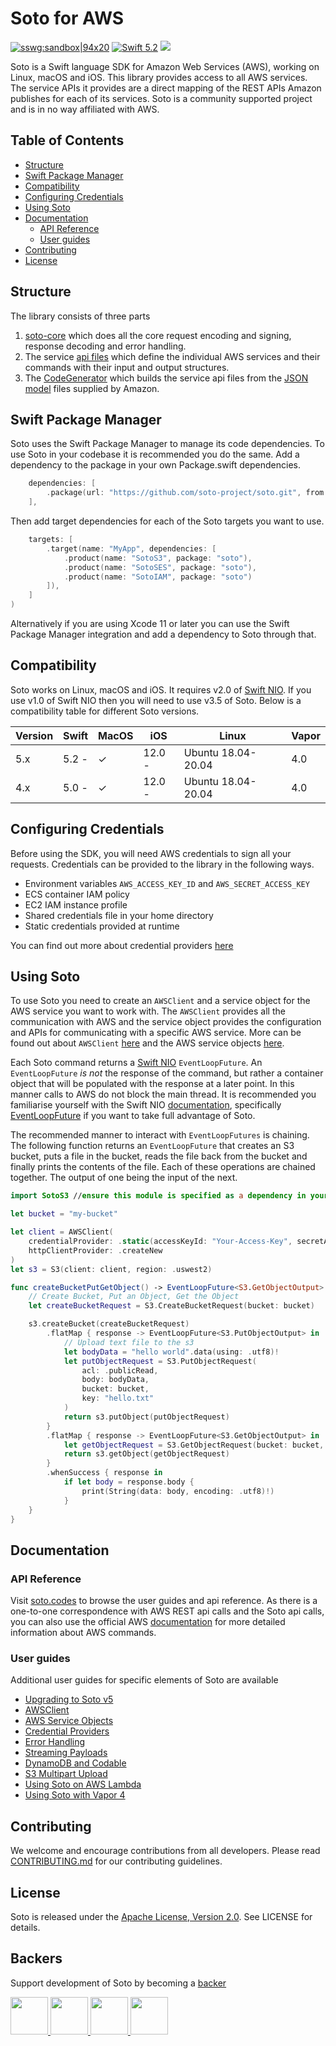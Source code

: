 # Soto for AWS

[![sswg:sandbox|94x20](https://img.shields.io/badge/sswg-incubating-lightgrey.svg)](https://github.com/swift-server/sswg/blob/master/process/incubation.md#incubating-level)
[<img src="http://img.shields.io/badge/swift-5.2-brightgreen.svg" alt="Swift 5.2" />](https://swift.org)
[<img src="https://github.com/soto-project/soto/workflows/CI/badge.svg" />](https://github.com/soto-project/soto/actions?query=workflow%3ACI)

Soto is a Swift language SDK for Amazon Web Services (AWS), working on Linux, macOS and iOS. This library provides access to all AWS services. The service APIs it provides are a direct mapping of the REST APIs Amazon publishes for each of its services. Soto is a community supported project and is in no way affiliated with AWS.

Table of Contents
-----------------

- [Structure](#structure)
- [Swift Package Manager](#swift-package-manager)
- [Compatibility](#compatibility)
- [Configuring Credentials](#configuring-credentials)
- [Using Soto](#using-soto)
- [Documentation](#documentation)
    - [API Reference](#api-reference)
    - [User guides](#user-guides)
- [Contributing](#contributing)
- [License](#license)

## Structure

The library consists of three parts
1. [soto-core](https://github.com/soto-project/soto-core) which does all the core request encoding and signing, response decoding and error handling.
2. The service [api files](https://github.com/soto-project/soto/tree/main/Sources/Soto/Services) which define the individual AWS services and their commands with their input and output structures.
3. The [CodeGenerator](https://github.com/soto-project/soto/tree/main/CodeGenerator) which builds the service api files from the [JSON model](https://github.com/soto-project/soto/tree/main/models/apis) files supplied by Amazon.

## Swift Package Manager

Soto uses the Swift Package Manager to manage its code dependencies. To use Soto in your codebase it is recommended you do the same. Add a dependency to the package in your own Package.swift dependencies.
```swift
    dependencies: [
        .package(url: "https://github.com/soto-project/soto.git", from: "5.0.0")
    ],
```
Then add target dependencies for each of the Soto targets you want to use.
```swift
    targets: [
        .target(name: "MyApp", dependencies: [
            .product(name: "SotoS3", package: "soto"),
            .product(name: "SotoSES", package: "soto"),
            .product(name: "SotoIAM", package: "soto")
        ]),
    ]
)
```
Alternatively if you are using Xcode 11 or later you can use the Swift Package Manager integration and add a dependency to Soto through that.

## Compatibility

Soto works on Linux, macOS and iOS. It requires v2.0 of [Swift NIO](https://github.com/apple/swift-nio). If you use v1.0 of Swift NIO then you will need to use v3.5 of Soto. Below is a compatibility table for different Soto versions.

| Version | Swift | MacOS | iOS    | Linux              | Vapor  |
|---------|-------|-------|--------|--------------------|--------|
| 5.x     | 5.2 - | ✓     | 12.0 - | Ubuntu 18.04-20.04 | 4.0    |
| 4.x     | 5.0 - | ✓     | 12.0 - | Ubuntu 18.04-20.04 | 4.0    |

## Configuring Credentials

Before using the SDK, you will need AWS credentials to sign all your requests. Credentials can be provided to the library in the following ways.
- Environment variables `AWS_ACCESS_KEY_ID` and `AWS_SECRET_ACCESS_KEY`
- ECS container IAM policy
- EC2 IAM instance profile
- Shared credentials file in your home directory
- Static credentials provided at runtime

You can find out more about credential providers [here](https://soto.codes/user-guides/credential-providers.html)

## Using Soto

To use Soto you need to create an `AWSClient` and a service object for the AWS service you want to work with. The `AWSClient` provides all the communication with AWS and the service object provides the configuration and APIs for communicating with a specific AWS service. More can be found out about `AWSClient` [here](https://soto.codes/user-guides/awsclient.html) and the AWS service objects [here](https://soto.codes/user-guides/service-objects.html).

Each Soto command returns a [Swift NIO](https://github.com/apple/swift-nio) `EventLoopFuture`. An `EventLoopFuture` _is not_ the response of the command, but rather a container object that will be populated with the response at a later point. In this manner calls to AWS do not block the main thread. It is recommended you familiarise yourself with the Swift NIO [documentation](https://apple.github.io/swift-nio/docs/current/NIO/), specifically [EventLoopFuture](https://apple.github.io/swift-nio/docs/current/NIO/Classes/EventLoopFuture.html) if you want to take full advantage of Soto.

The recommended manner to interact with `EventLoopFutures` is chaining. The following function returns an `EventLoopFuture` that creates an S3 bucket, puts a file in the bucket, reads the file back from the bucket and finally prints the contents of the file. Each of these operations are chained together. The output of one being the input of the next.

```swift
import SotoS3 //ensure this module is specified as a dependency in your package.swift

let bucket = "my-bucket"

let client = AWSClient(
    credentialProvider: .static(accessKeyId: "Your-Access-Key", secretAccessKey: "Your-Secret-Key"),
    httpClientProvider: .createNew
)
let s3 = S3(client: client, region: .uswest2)

func createBucketPutGetObject() -> EventLoopFuture<S3.GetObjectOutput> {
    // Create Bucket, Put an Object, Get the Object
    let createBucketRequest = S3.CreateBucketRequest(bucket: bucket)

    s3.createBucket(createBucketRequest)
        .flatMap { response -> EventLoopFuture<S3.PutObjectOutput> in
            // Upload text file to the s3
            let bodyData = "hello world".data(using: .utf8)!
            let putObjectRequest = S3.PutObjectRequest(
                acl: .publicRead,
                body: bodyData,
                bucket: bucket,
                key: "hello.txt"
            )
            return s3.putObject(putObjectRequest)
        }
        .flatMap { response -> EventLoopFuture<S3.GetObjectOutput> in
            let getObjectRequest = S3.GetObjectRequest(bucket: bucket, key: "hello.txt")
            return s3.getObject(getObjectRequest)
        }
        .whenSuccess { response in
            if let body = response.body {
                print(String(data: body, encoding: .utf8)!)
            }
    }
}
```

## Documentation

### API Reference

Visit [soto.codes](https://soto.codes) to browse the user guides and api reference. As there is a one-to-one correspondence with AWS REST api calls and the Soto api calls, you can also use the official AWS [documentation](https://docs.aws.amazon.com/) for more detailed information about AWS commands.

### User guides

Additional user guides for specific elements of Soto are available

- [Upgrading to Soto v5](https://soto.codes/2020/12/upgrading-to-v5.html)
- [AWSClient](https://soto.codes/user-guides/awsclient.html)
- [AWS Service Objects](https://soto.codes/user-guides/service-objects.html)
- [Credential Providers](https://soto.codes/user-guides/credential-providers.html)
- [Error Handling](https://soto.codes/user-guides/error-handling.html)
- [Streaming Payloads](https://soto.codes/user-guides/streaming-payloads.html)
- [DynamoDB and Codable](https://soto.codes/user-guides/dynamodb-and-codable.html)
- [S3 Multipart Upload](https://soto.codes/user-guides/s3-multipart-upload.html)
- [Using Soto on AWS Lambda](https://soto.codes/user-guides/using-soto-on-aws-lambda.html)
- [Using Soto with Vapor 4](https://soto.codes/user-guides/using-soto-with-vapor.html)

## Contributing

We welcome and encourage contributions from all developers. Please read [CONTRIBUTING.md](CONTRIBUTING.md) for our contributing guidelines.

## License
Soto is released under the [Apache License, Version 2.0](http://www.apache.org/licenses/LICENSE-2.0). See LICENSE for details.

## Backers
Support development of Soto by becoming a [backer](https://github.com/sponsors/adam-fowler)

<a href="https://github.com/0xTim">
    <img src="https://avatars1.githubusercontent.com/u/9938337?s=120" width="60px">
</a>
<a href="https://github.com/bitwit">
    <img src="https://avatars1.githubusercontent.com/u/707507?s=120" width="60px">
</a>
<a href="https://github.com/slashmo">
    <img src="https://avatars1.githubusercontent.com/u/16192401?s=120" width="60px">
</a>
<a href="https://github.com/sudhirj">
    <img src="https://avatars1.githubusercontent.com/u/21678?s=120" width="60px">
</a>
